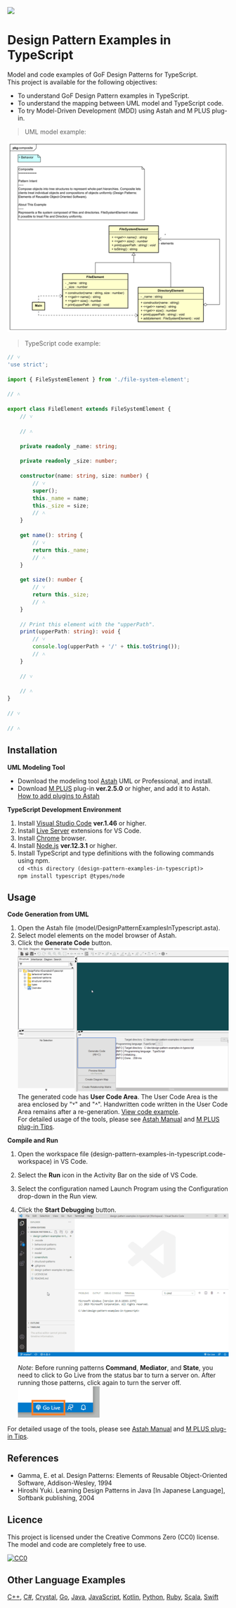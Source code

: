 [<img src="./screenshots/DiagramMap.svg">](https://raw.githubusercontent.com/takaakit/design-pattern-examples-in-typescript/master/screenshots/DiagramMap.svg)

Design Pattern Examples in TypeScript
===

Model and code examples of GoF Design Patterns for TypeScript.  
This project is available for the following objectives:  

* To understand GoF Design Pattern examples in TypeScript.
* To understand the mapping between UML model and TypeScript code.
* To try Model-Driven Development (MDD) using Astah and M PLUS plug-in.

> UML model example:

![](screenshots/CompositePattern.svg "Composite Pattern")

<a id="code-example"></a>
> TypeScript code example:

```typescript
// ˅
'use strict';

import { FileSystemElement } from './file-system-element';

// ˄

export class FileElement extends FileSystemElement {
    // ˅
    
    // ˄

    private readonly _name: string;

    private readonly _size: number;

    constructor(name: string, size: number) {
        // ˅
        super();
        this._name = name;
        this._size = size;
        // ˄
    }

    get name(): string {
        // ˅
        return this._name;
        // ˄
    }

    get size(): number {
        // ˅
        return this._size;
        // ˄
    }

    // Print this element with the "upperPath".
    print(upperPath: string): void {
        // ˅
        console.log(upperPath + '/' + this.toString());
        // ˄
    }

    // ˅
    
    // ˄
}

// ˅

// ˄
```

Installation
------------
**UML Modeling Tool**
* Download the modeling tool [Astah](http://astah.net/download) UML or Professional, and install.  
* Download [M PLUS](https://sites.google.com/view/m-plus-plugin/download) plug-in **ver.2.5.0** or higher, and add it to Astah.  
  [How to add plugins to Astah](https://astahblog.com/2014/12/15/astah_plugins/)

**TypeScript Development Environment**
1. Install [Visual Studio Code](https://code.visualstudio.com/download) **ver.1.46** or higher.
2. Install [Live Server](https://marketplace.visualstudio.com/items?itemName=ritwickdey.LiveServer) extensions for VS Code.
3. Install [Chrome](https://www.google.com/intl/en/chrome/) browser.
4. Install [Node.js](https://nodejs.org/en/) **ver.12.3.1** or higher.
5. Install TypeScript and type definitions with the following commands using npm.  
`cd <this directory (design-pattern-examples-in-typescript)>`  
`npm install typescript @types/node`  

Usage
-----
**Code Generation from UML**
  1. Open the Astah file (model/DesignPatternExamplesInTypescript.asta).
  2. Select model elements on the model browser of Astah.
  3. Click the **Generate Code** button.  
  ![](screenshots/GenerateCode.gif "Generate Code")  
  The generated code has **User Code Area**. The User Code Area is the area enclosed by "˅" and "˄". Handwritten code written in the User Code Area remains after a re-generation. [View code example](#code-example).  
  For detailed usage of the tools, please see [Astah Manual](http://astah.net/manual) and [M PLUS plug-in Tips](https://sites.google.com/view/m-plus-plugin-tips).

**Compile and Run**
  1. Open the workspace file (design-pattern-examples-in-typescript.code-workspace) in VS Code.
  2. Select the **Run** icon in the Activity Bar on the side of VS Code.
  3. Select the configuration named Launch Program using the Configuration drop-down in the Run view.
  4. Click the **Start Debugging** button.  
     ![](screenshots/CompileAndRun.gif "Compile and Run")  

     *Note*: Before running patterns **Command**, **Mediator**, and **State**, you need to click to Go Live from the status bar to turn a server on. After running those patterns, click again to turn the server off.  
     ![](screenshots/GoLiveButton.png "Go Live button")

  For detailed usage of the tools, please see [Astah Manual](http://astah.net/manual) and [M PLUS plug-in Tips](https://sites.google.com/view/m-plus-plugin-tips).

References
----------
* Gamma, E. et al. Design Patterns: Elements of Reusable Object-Oriented Software, Addison-Wesley, 1994
* Hiroshi Yuki. Learning Design Patterns in Java [In Japanese Language], Softbank publishing, 2004

Licence
-------
This project is licensed under the Creative Commons Zero (CC0) license. The model and code are completely free to use.

[![CC0](http://i.creativecommons.org/p/zero/1.0/88x31.png "CC0")](http://creativecommons.org/publicdomain/zero/1.0/deed)

Other Language Examples
-----------------------
[C++](https://github.com/takaakit/design-pattern-examples-in-cpp), [C#](https://github.com/takaakit/design-pattern-examples-in-csharp), [Crystal](https://github.com/takaakit/design-pattern-examples-in-crystal), [Go](https://github.com/takaakit/design-pattern-examples-in-golang), [Java](https://github.com/takaakit/design-pattern-examples-in-java), [JavaScript](https://github.com/takaakit/design-pattern-examples-in-javascript), [Kotlin](https://github.com/takaakit/design-pattern-examples-in-kotlin), [Python](https://github.com/takaakit/design-pattern-examples-in-python), [Ruby](https://github.com/takaakit/design-pattern-examples-in-ruby), [Scala](https://github.com/takaakit/design-pattern-examples-in-scala), [Swift](https://github.com/takaakit/design-pattern-examples-in-swift)
